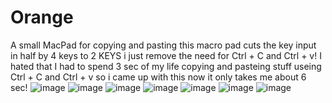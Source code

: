 # Orange
A small MacPad for copying and pasting this macro pad cuts the key input in half by 4 keys to 2 KEYS i just remove the need for Ctrl + C and Ctrl + v!
I hated that I had to spend 3 sec of my life copying and pasteing stuff useing Ctrl + C and Ctrl + v so i came up with this now it only takes me about 6 sec!
![image](https://github.com/user-attachments/assets/87ad8592-3956-40e1-823c-6dd804a6bfab)
![image](https://github.com/user-attachments/assets/e479f142-4768-4611-9e51-46efca557908)
![image](https://github.com/user-attachments/assets/3773957c-ced4-4f1f-9b43-660f9238e237)
![image](https://github.com/user-attachments/assets/a4304a6a-d407-4db4-8c4d-b6155e2ebb99)
![image](https://github.com/user-attachments/assets/8844775f-3182-4f95-8d8a-87016bc52fd5)
![image](https://github.com/user-attachments/assets/0d053eef-6cac-4bed-9bab-f58a4fdc0cdc)
![image](https://github.com/user-attachments/assets/060bde20-fec9-48be-9a08-9c8392405469)



